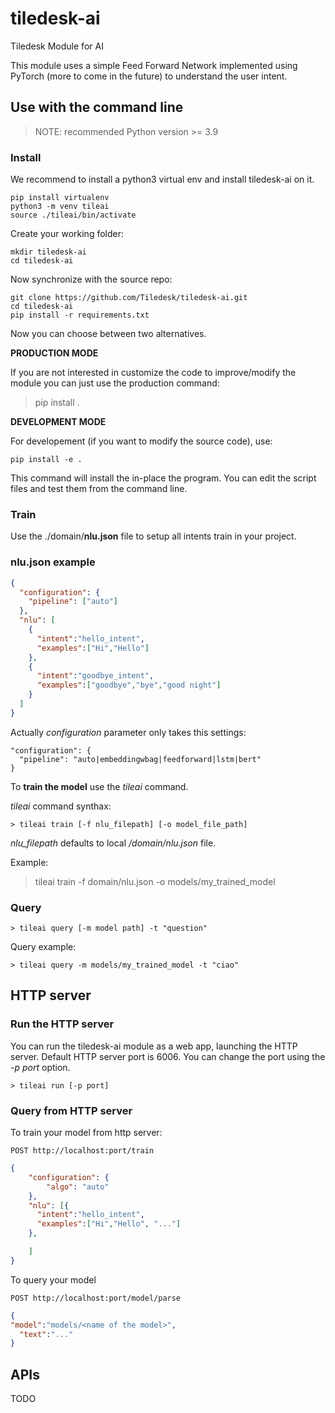 # tiledesk-ai
Tiledesk Module for AI

This module uses a simple Feed Forward Network implemented using PyTorch (more to come in the future) to understand the user intent.


## Use with the command line

> NOTE: recommended Python version >= 3.9

### Install

We recommend to install a python3 virtual env and install tiledesk-ai on it.
 ```
 pip install virtualenv
 python3 -m venv tileai
 source ./tileai/bin/activate
 ```

Create your working folder:

```
mkdir tiledesk-ai
cd tiledesk-ai
```

Now synchronize with the source repo:

```
git clone https://github.com/Tiledesk/tiledesk-ai.git
cd tiledesk-ai
pip install -r requirements.txt
```

Now you can choose between two alternatives.

**PRODUCTION MODE**

If you are not interested in customize the code to improve/modify the module you can just
use the production command:

> pip install .


**DEVELOPMENT MODE**

For developement (if you want to modify the source code), use:
```
pip install -e .
```
This command will install the in-place the program. You can edit the script files and test them from the command line.

### Train

Use the ./domain/**nlu.json** file to setup all intents train in your project.

### nlu.json example

```json
{
  "configuration": {
    "pipeline": ["auto"]
  },
  "nlu": [
    {	
      "intent":"hello_intent",
      "examples":["Hi","Hello"]
    },
    {	
      "intent":"goodbye_intent",
      "examples":["goodbye","bye","good night"]
    }
  ]
}
```

Actually *configuration* parameter only takes this settings:

```
"configuration": {
  "pipeline": "auto|embeddingwbag|feedforward|lstm|bert"
}
```

To **train the model** use the *tileai* command.

*tileai* command synthax:

```
> tileai train [-f nlu_filepath] [-o model_file_path]
```

*nlu_filepath* defaults to local */domain/nlu.json* file.

Example:

> tileai train -f domain/nlu.json -o models/my_trained_model

### Query

```shell
> tileai query [-m model path] -t "question"
```

Query example:

```shell
> tileai query -m models/my_trained_model -t "ciao"
```

## HTTP server

### Run the HTTP server

You can run the tiledesk-ai module as a web app, launching the HTTP server.
Default HTTP server port is 6006. You can change the port using the _-p port_ option.

```shell
> tileai run [-p port]
```

### Query from HTTP server
To train your model from http server:
```
POST http://localhost:port/train
```
```json
{
	"configuration": {
		"algo": "auto"
	},
	"nlu": [{	
      "intent":"hello_intent",
      "examples":["Hi","Hello", "..."]
	},

	]
}
```

To query your model
```shell
POST http://localhost:port/model/parse
```
```json
{
"model":"models/<name of the model>",
  "text":"..."
}
```

## APIs

TODO
